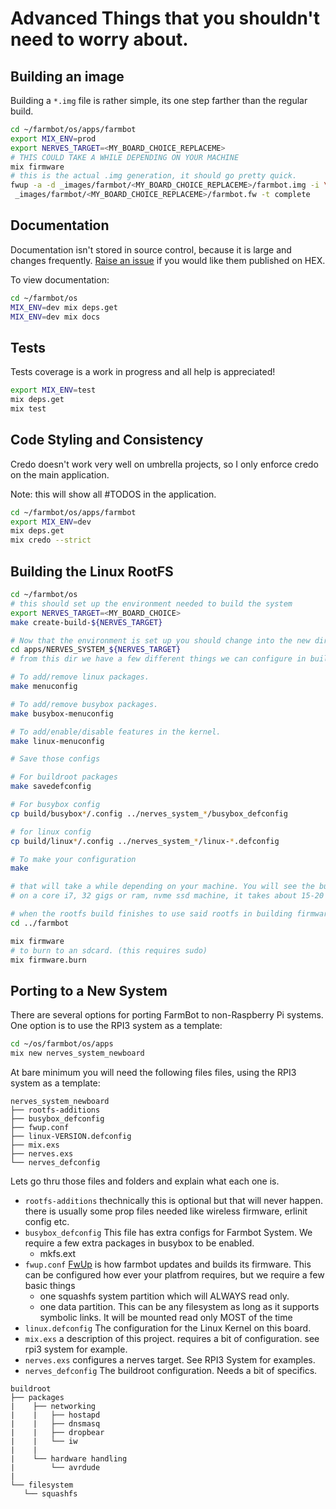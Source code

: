 # Advanced Things that you shouldn't need to worry about.

## Building an image
Building a `*.img` file is rather simple, its one step farther than the regular build.

```bash
cd ~/farmbot/os/apps/farmbot
export MIX_ENV=prod
export NERVES_TARGET=<MY_BOARD_CHOICE_REPLACEME>
# THIS COULD TAKE A WHILE DEPENDING ON YOUR MACHINE
mix firmware
# this is the actual .img generation, it should go pretty quick.
fwup -a -d _images/farmbot/<MY_BOARD_CHOICE_REPLACEME>/farmbot.img -i \
 _images/farmbot/<MY_BOARD_CHOICE_REPLACEME>/farmbot.fw -t complete
```

## Documentation

Documentation isn't stored in source control, because it is large and changes frequently. [Raise an issue](https://github.com/FarmBot/farmbot_os/issues/new) if you would like them published on HEX.

To view documentation:

```bash
cd ~/farmbot/os
MIX_ENV=dev mix deps.get
MIX_ENV=dev mix docs
```

## Tests

Tests coverage is a work in progress and all help is appreciated!

```bash
export MIX_ENV=test
mix deps.get
mix test
```

## Code Styling and Consistency

Credo doesn't work very well on umbrella projects, so I only enforce credo on
the main application.

Note: this will show all #TODOS in the application.

```bash
cd ~/farmbot/os/apps/farmbot
export MIX_ENV=dev
mix deps.get
mix credo --strict
```



## Building the Linux RootFS

```bash
cd ~/farmbot/os
# this should set up the environment needed to build the system
export NERVES_TARGET=<MY_BOARD_CHOICE>
make create-build-${NERVES_TARGET}

# Now that the environment is set up you should change into the new dir it told you too.
cd apps/NERVES_SYSTEM_${NERVES_TARGET}
# from this dir we have a few different things we can configure in buildroot.

# To add/remove linux packages.
make menuconfig

# To add/remove busybox packages.
make busybox-menuconfig

# To add/enable/disable features in the kernel.
make linux-menuconfig

# Save those configs

# For buildroot packages
make savedefconfig

# For busybox config
cp build/busybox*/.config ../nerves_system_*/busybox_defconfig

# for linux config
cp build/linux*/.config ../nerves_system_*/linux-*.defconfig

# To make your configuration
make

# that will take a while depending on your machine. You will see the build output in your terminal.
# on a core i7, 32 gigs or ram, nvme ssd machine, it takes about 15-20 minutes depending on if ccache is enabled.

# when the rootfs build finishes to use said rootfs in building firmware:
cd ../farmbot

mix firmware
# to burn to an sdcard. (this requires sudo)
mix firmware.burn

```

## Porting to a New System

There are several options for porting FarmBot to non-Raspberry Pi systems. One option is to use the RPI3 system as a template:

```bash
cd ~/os/farmbot/os/apps
mix new nerves_system_newboard
```

At bare minimum you will need the following files files, using the RPI3 system as a template:

```
nerves_system_newboard
├── rootfs-additions
├── busybox_defconfig
├── fwup.conf
├── linux-VERSION.defconfig
├── mix.exs
├── nerves.exs
└── nerves_defconfig
```

Lets go thru those files and folders and explain what each one is.

* `rootfs-additions`
    thechnically this is optional but that will never happen. there is usually some prop files needed like wireless firmware, erlinit config etc.
* `busybox_defconfig`
    This file has extra configs for Farmbot System. We require a few extra packages in busybox to be enabled.
    * mkfs.ext
* `fwup.conf`
    [FwUp](https://github.com/fhunleth/fwup) is how farmbot updates and builds its firmware. This can be configured how ever your platfrom requires, but we require a few basic things
    * one squashfs system partition which will ALWAYS read only.
    * one data partition. This can be any filesystem as long as it supports symbolic links. It will be mounted read only MOST of the time
* `linux.defconfig`
    The configuration for the Linux Kernel on this board.
* `mix.exs`
    a description of this project. requires a bit of configuration. see rpi3 system for example.
* `nerves.exs`
    configures a nerves target. See RPI3 System for examples.
* `nerves_defconfig`
    The buildroot configuration. Needs a bit of specifics.
```
buildroot
├── packages
|    ├── networking
|    |   ├── hostapd
|    |   ├── dnsmasq
|    |   ├── dropbear
|    |   └── iw
|    |
|    └── hardware handling
|        └── avrdude
|
└── filesystem
   └── squashfs
```
